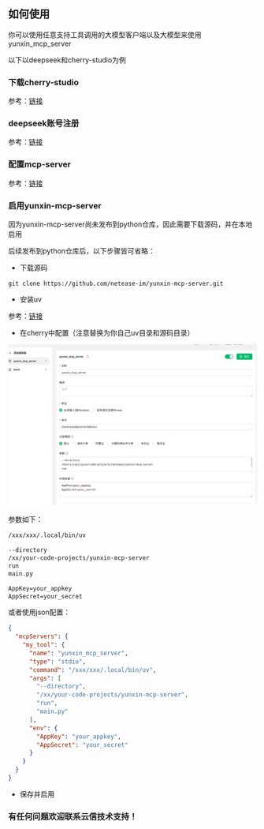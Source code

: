 
## 如何使用

你可以使用任意支持工具调用的大模型客户端以及大模型来使用yunxin_mcp_server

以下以deepseek和cherry-studio为例

### 下载cherry-studio

参考：[链接](https://cherry-ai.com/download)

### deepseek账号注册

参考：[链接](https://www.deepseek.com/)

### 配置mcp-server

参考：[链接](https://docs.cherry-ai.com/advanced-basic/mcp)

### 启用yunxin-mcp-server

因为yunxin-mcp-server尚未发布到python仓库，因此需要下载源码，并在本地启用

后续发布到python仓库后，以下步骤皆可省略：

* 下载源码

```
git clone https://github.com/netease-im/yunxin-mcp-server.git
```

* 安装uv

参考：[链接](https://docs.astral.sh/uv/)

* 在cherry中配置（注意替换为你自己uv目录和源码目录）

![img_38.png](img_38.png)

参数如下：
```
/xxx/xxx/.local/bin/uv
```
```
--directory
/xx/your-code-projects/yunxin-mcp-server
run
main.py
```
```
AppKey=your_appkey
AppSecret=your_secret
```

或者使用json配置：
```json
{
  "mcpServers": {
    "my_tool": {
      "name": "yunxin_mcp_server",
      "type": "stdio",
      "command": "/xxx/xxx/.local/bin/uv",
      "args": [
        "--directory",
        "/xx/your-code-projects/yunxin-mcp-server",
        "run",
        "main.py"
      ],
      "env": {
        "AppKey": "your_appkey",
        "AppSecret": "your_secret"
      }
    }
  }
}
```

* 保存并启用


### 有任何问题欢迎联系云信技术支持！